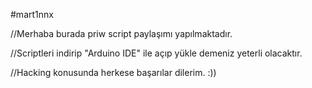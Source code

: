 #mart1nnx




//Merhaba burada priw script paylaşımı yapılmaktadır.


//Scriptleri indirip "Arduino IDE" ile açıp yükle demeniz yeterli olacaktır.


//Hacking konusunda herkese başarılar dilerim. :))
